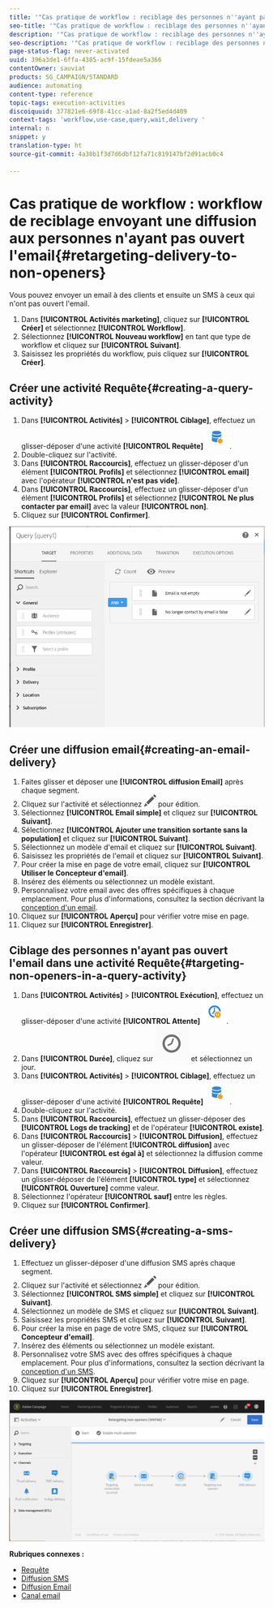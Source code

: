 ```yaml
---
title: '"Cas pratique de workflow : reciblage des personnes n''ayant pas ouvert l''email"'
seo-title: '"Cas pratique de workflow : reciblage des personnes n''ayant pas ouvert l''email"'
description: '"Cas pratique de workflow : reciblage des personnes n''ayant pas ouvert l''email"'
seo-description: '"Cas pratique de workflow : reciblage des personnes n''ayant pas ouvert l''email"'
page-status-flag: never-activated
uuid: 396a3de1-6ffa-4385-ac9f-15fdeae5a366
contentOwner: sauviat
products: SG_CAMPAIGN/STANDARD
audience: automating
content-type: reference
topic-tags: execution-activities
discoiquuid: 377821e6-69f8-41cc-a1ad-8a2f5ed4d409
context-tags: 'workflow,use-case,query,wait,delivery '
internal: n
snippet: y
translation-type: ht
source-git-commit: 4a38b1f3d7d6dbf12fa71c819147bf2d91acb0c4

---
```



# Cas pratique de workflow : workflow de reciblage envoyant une diffusion aux personnes n'ayant pas ouvert l'email{#retargeting-delivery-to-non-openers}

Vous pouvez envoyer un email à des clients et ensuite un SMS à ceux qui n'ont pas ouvert l'email.

1. Dans **[!UICONTROL Activités marketing]**, cliquez sur **[!UICONTROL Créer]** et sélectionnez **[!UICONTROL Workflow]**.
1. Sélectionnez **[!UICONTROL Nouveau workflow]** en tant que type de workflow et cliquez sur **[!UICONTROL Suivant]**.
1. Saisissez les propriétés du workflow, puis cliquez sur **[!UICONTROL Créer]**.

## Créer une activité Requête{#creating-a-query-activity}

1. Dans **[!UICONTROL Activités]** &gt; **[!UICONTROL Ciblage]**, effectuez un glisser-déposer d'une activité **[!UICONTROL Requête]** ![](assets/query.png).
1. Double-cliquez sur l'activité.
1. Dans **[!UICONTROL Raccourcis]**, effectuez un glisser-déposer d'un élément **[!UICONTROL Profils]** et sélectionnez **[!UICONTROL email]** avec l'opérateur **[!UICONTROL n'est pas vide]**.
1. Dans **[!UICONTROL Raccourcis]**, effectuez un glisser-déposer d'un élément **[!UICONTROL Profils]** et sélectionnez **[!UICONTROL Ne plus contacter par email]** avec la valeur **[!UICONTROL non]**.
1. Cliquez sur **[!UICONTROL Confirmer]**.

![](assets/wf-complement-query.png)

## Créer une diffusion email{#creating-an-email-delivery}

1. Faites glisser et déposer une **[!UICONTROL diffusion Email]** après chaque segment.
1. Cliquez sur l'activité et sélectionnez ![](assets/edit_darkgrey-24px.png) pour édition.
1. Sélectionnez **[!UICONTROL Email simple]** et cliquez sur **[!UICONTROL Suivant]**.
1. Sélectionnez **[!UICONTROL Ajouter une transition sortante sans la population]** et cliquez sur **[!UICONTROL Suivant]**.
1. Sélectionnez un modèle d'email et cliquez sur **[!UICONTROL Suivant]**.
1. Saisissez les propriétés de l'email et cliquez sur **[!UICONTROL Suivant]**.
1. Pour créer la mise en page de votre email, cliquez sur **[!UICONTROL Utiliser le Concepteur d'email]**.
1. Insérez des éléments ou sélectionnez un modèle existant.
1. Personnalisez votre email avec des offres spécifiques à chaque emplacement. Pour plus d'informations, consultez la section décrivant la [conception d'un email](../../designing/using/designing-from-scratch.md#designing-an-email-content-from-scratch).
1. Cliquez sur **[!UICONTROL Aperçu]** pour vérifier votre mise en page.
1. Cliquez sur **[!UICONTROL Enregistrer]**.

## Ciblage des personnes n'ayant pas ouvert l'email dans une activité Requête{#targeting-non-openers-in-a-query-activity}

1. Dans **[!UICONTROL Activités]** &gt; **[!UICONTROL Exécution]**, effectuez un glisser-déposer d'une activité **[!UICONTROL Attente]** ![](assets/wait.png).
1. Dans **[!UICONTROL Durée]**, cliquez sur ![](assets/duration-icon.png) et sélectionnez un jour.
1. Dans **[!UICONTROL Activités]** &gt; **[!UICONTROL Ciblage]**, effectuez un glisser-déposer d'une activité **[!UICONTROL Requête]** ![](assets/query.png).
1. Double-cliquez sur l'activité.
1. Dans **[!UICONTROL Raccourcis]**, effectuez un glisser-déposer des **[!UICONTROL Logs de tracking]** et de l'opérateur **[!UICONTROL existe]**.
1. Dans **[!UICONTROL Raccourcis]** &gt; **[!UICONTROL Diffusion]**, effectuez un glisser-déposer de l'élément **[!UICONTROL diffusion]** avec l'opérateur **[!UICONTROL est égal à]** et sélectionnez la diffusion comme valeur.
1. Dans **[!UICONTROL Raccourcis]** &gt; **[!UICONTROL Diffusion]**, effectuez un glisser-déposer de l'élément **[!UICONTROL type]** et sélectionnez **[!UICONTROL Ouverture]** comme valeur.
1. Sélectionnez l'opérateur **[!UICONTROL sauf]** entre les règles.
1. Cliquez sur **[!UICONTROL Confirmer]**.

## Créer une diffusion SMS{#creating-a-sms-delivery}

1. Effectuez un glisser-déposer d'une diffusion SMS après chaque segment.
1. Cliquez sur l'activité et sélectionnez ![](assets/edit_darkgrey-24px.png) pour édition.
1. Sélectionnez **[!UICONTROL SMS simple]** et cliquez sur **[!UICONTROL Suivant]**.
1. Sélectionnez un modèle de SMS et cliquez sur **[!UICONTROL Suivant]**.
1. Saisissez les propriétés SMS et cliquez sur **[!UICONTROL Suivant]**.
1. Pour créer la mise en page de votre SMS, cliquez sur **[!UICONTROL Concepteur d'email]**.
1. Insérez des éléments ou sélectionnez un modèle existant.
1. Personnalisez votre SMS avec des offres spécifiques à chaque emplacement.
Pour plus d'informations, consultez la section décrivant la [conception d'un SMS](../../channels/using/creating-an-sms-message.md).
1. Cliquez sur **[!UICONTROL Aperçu]** pour vérifier votre mise en page.
1. Cliquez sur **[!UICONTROL Enregistrer]**.

![](assets/wf-retargeting-non-openers.png)

**Rubriques connexes :**

* [Requête](../../automating/using/query.md)
* [Diffusion SMS](../../automating/using/sms-delivery.md)
* [Diffusion Email ](../../automating/using/email-delivery.md)
* [Canal email](../../channels/using/creating-an-email.md)
